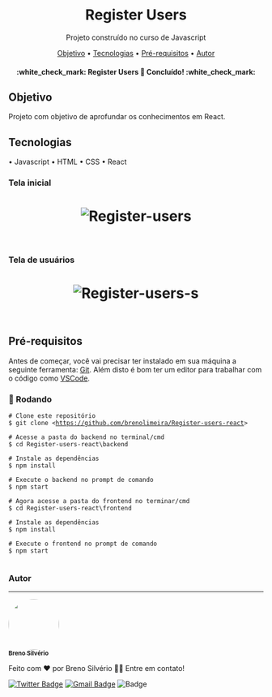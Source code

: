 <h1 align="center">Register Users</h1>
<p align="center">Projeto construído no curso de Javascript</p>

<p align="center">
 <a href="#objetivo">Objetivo</a> •
 <a href="#tecnologias">Tecnologias</a> • 
 <a href="#prerequisitos">Pré-requisitos</a> • 
 <a href="#autor">Autor</a>
</p>

<h4 align="center"> 
	:white_check_mark:  Register Users 🚀 Concluído!  :white_check_mark:
</h4>

<h2 id="objetivo">Objetivo</h2>
<p>Projeto com objetivo de aprofundar os conhecimentos em React.</p>

<h2 id="tecnologias">Tecnologias</h2>
• <a>Javascript</a>
• <a>HTML</a>
• <a>CSS</a>
• <a>React</a>

### Tela inicial
<h1 align="center">
  <img alt="Register-users" title="#Register-users" src="https://i.imgur.com/ixYfTjU.png" />
</h1>

<br/>

### Tela de usuários
<h1 align="center">
  <img alt="Register-users-s" title="#Register-users-s" src="https://i.imgur.com/8BrCSrg.png" />
</h1>

<br/>
<h2 id="prerequisitos">Pré-requisitos</h2>
<p>Antes de começar, você vai precisar ter instalado em sua máquina a seguinte ferramenta:
<a href="https://git-scm.com">Git</a>. 
Além disto é bom ter um editor para trabalhar com o código como <a href="https://code.visualstudio.com/">VSCode</a>.</p>

### 🎲 Rodando

<pre class=" language-bash"><code class=" language-bash"># Clone este repositório
$ git clone &lt;<a class="vglnk" href="https://github.com/brenolimeira/Register-users-react" rel="nofollow"><span>https</span><span>://</span><span>github</span><span>.</span><span>com</span><span>/</span><span>brenolimeira</span><span>/</span><span>Register-users-react</span></a>&gt;

# Acesse a pasta do backend no terminal/cmd
$ cd Register-users-react\backend

# Instale as dependências
$ npm install

# Execute o backend no prompt de comando
$ npm start

# Agora acesse a pasta do frontend no terminar/cmd
$ cd Register-users-react\frontend

# Instale as dependências
$ npm install

# Execute o frontend no prompt de comando
$ npm start

</code></pre>

### Autor
---

<a href="https://www.linkedin.com/in/breno-silv%C3%A9rio-6a1810135/">
 <img style="border-radius: 50px;" src="https://avatars3.githubusercontent.com/u/30593327?s=460&u=cded3ddae4d6674e218b9b0e030c54da79b3b61e&v=4" width="100px;" alt=""/>
 <br />
  <sub><b>Breno Silvério</b></sub></a> 


Feito com ❤️ por Breno Silvério 👋🏽 Entre em contato!

[![Twitter Badge](https://img.shields.io/twitter/url?style=social&url=https%3A%2F%2Ftwitter.com%2Fbrenolimeira1)](https://twitter.com/brenolimeira1)
[![Gmail Badge](https://img.shields.io/badge/-brenolimeira@gmail.com-c14438?style=flat-square&logo=Gmail&logoColor=white&link=mailto:brenolimeira@gmail.com)](mailto:brenolimeira@gmail.com) ![Badge](https://img.shields.io/github/license/brenolimeira/Mines)
